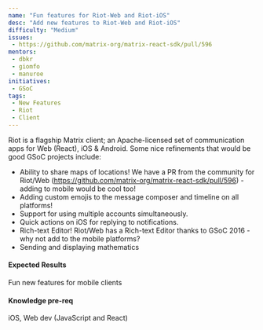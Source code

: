 ```yaml
---
name: "Fun features for Riot-Web and Riot-iOS"
desc: "Add new features to Riot-Web and Riot-iOS"
difficulty: "Medium"
issues:
 - https://github.com/matrix-org/matrix-react-sdk/pull/596
mentors:
 - dbkr
 - giomfo
 - manuroe
initiatives:
 - GSoC
tags:
 - New Features
 - Riot
 - Client
---
```


Riot is a flagship Matrix client; an Apache-licensed set of communication apps for Web (React), iOS & Android. Some nice refinements that would be good GSoC projects include:

* Ability to share maps of locations! We have a PR from the community for Riot/Web (https://github.com/matrix-org/matrix-react-sdk/pull/596) - adding to mobile would be cool too!
* Adding custom emojis to the message composer and timeline on all platforms!
* Support for using multiple accounts simultaneously.
* Quick actions on iOS for replying to notifications.
* Rich-text Editor! Riot/Web has a Rich-text Editor thanks to GSoC 2016 - why not add to the mobile platforms?
* Sending and displaying mathematics

#### Expected Results

Fun new features for mobile clients

#### Knowledge pre-req

iOS, Web dev (JavaScript and React)